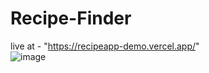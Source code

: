 # Recipe-Finder
live at - "https://recipeapp-demo.vercel.app/"  
![image](https://github.com/user-attachments/assets/b3336bf5-cddb-4680-aecf-fe97f2855427)
